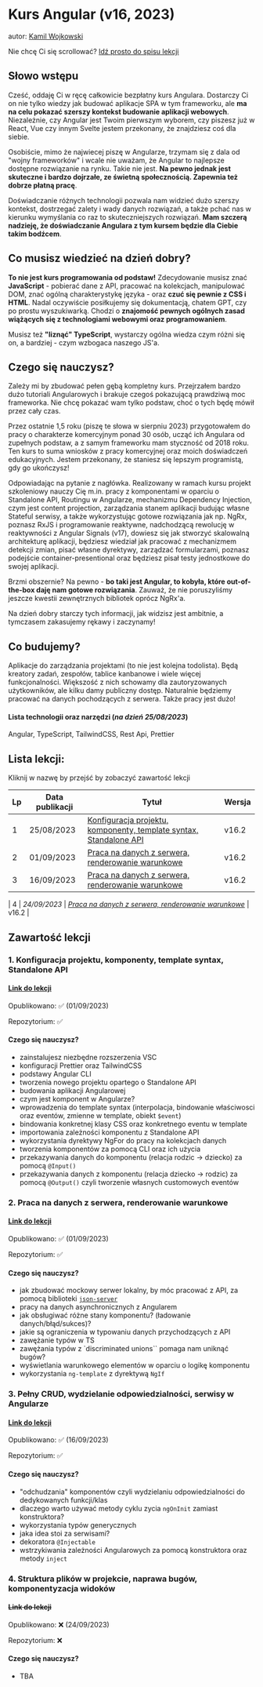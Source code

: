 # Kurs Angular (v16, 2023)

autor: [Kamil Wojkowski](https://www.linkedin.com/in/kwojkowski/)

Nie chcę Ci się scrollować? [Idź prosto do spisu lekcji](#lista-lekcji)

## Słowo wstępu

Cześć,
oddaję Ci w ręcę całkowicie bezpłatny kurs Angulara. Dostarczy Ci on nie tylko wiedzy jak budować aplikacje SPA w tym frameworku, ale **ma na celu pokazać szerszy kontekst budowanie aplikacji webowych**. Niezależnie, czy Angular jest Twoim pierwszym wyborem, czy piszesz już w React, Vue czy innym Svelte jestem przekonany, że znajdziesz coś dla siebie.

Osobiście, mimo że najwiecej piszę w Angularze, trzymam się z dala od "wojny frameworków" i wcale nie uważam, że Angular to najlepsze dostępne rozwiązanie na rynku. Takie nie jest. **Na pewno jednak jest skuteczne i bardzo dojrzałe, ze świetną społecznością. Zapewnia też dobrze płatną pracę**.

Doświadczanie różnych technologii pozwala nam widzieć dużo szerszy kontekst, dostrzegać zalety i wady danych rozwiązań, a także pchać nas w kierunku wymyślania co raz to skuteczniejszych rozwiązań. **Mam szczerą nadzieję, że doświadczanie Angulara z tym kursem będzie dla Ciebie takim bodźcem**.

## Co musisz wiedzieć na dzień dobry?

**To nie jest kurs programowania od podstaw!** Zdecydowanie musisz znać **JavaScript** - pobierać dane z API, pracować na kolekcjach, manipulować DOM, znać ogólną charakterystykę języka - oraz **czuć się pewnie z CSS i HTML**. Nadal oczywiście posiłkujemy się dokumentacją, chatem GPT, czy po prostu wyszukiwarką. Chodzi o **znajomość pewnych ogólnych zasad wiążących się z technologiami webowymi oraz programowaniem**.

Musisz też **"liznąć" TypeScript**, wystarczy ogólna wiedza czym różni się on, a bardziej - czym wzbogaca naszego JS'a.

## Czego się nauczysz?

Zależy mi by zbudować pełen gębą kompletny kurs. Przejrzałem bardzo dużo tutoriali Angularowych i brakuje czegoś pokazującą prawdziwą moc frameworka. Nie chcę pokazać wam tylko podstaw, choć o tych będę mówił przez cały czas.

Przez ostatnie 1,5 roku (piszę te słowa w sierpniu 2023) przygotowałem do pracy o charakterze komercyjnym ponad 30 osób, ucząć ich Angulara od zupełnych podstaw, a z samym frameworku mam styczność od 2018 roku. Ten kurs to suma wniosków z pracy komercyjnej oraz moich doświadczeń edukacyjnych. Jestem przekonany, że staniesz się lepszym programistą, gdy go ukończysz!

Odpowiadając na pytanie z nagłówka. Realizowany w ramach kursu projekt szkoleniowy nauczy Cię m.in. pracy z komponentami w oparciu o Standalone API, Routingu w Angularze, mechanizmu Dependency Injection, czym jest content projection, zarządzania stanem aplikacji budując własne Stateful serwisy, a także wykorzystując gotowe rozwiązania jak np. NgRx, poznasz RxJS i programowanie reaktywne, nadchodzącą rewolucję w reaktywności z Angular Signals (v17), dowiesz się jak stworzyć skalowalną architekturę aplikacji, będziesz wiedział jak pracować z mechanizmem detekcji zmian, pisać własne dyrektywy, zarządzać formularzami, poznasz podejście container-presentional oraz będziesz pisał testy jednostkowe do swojej aplikacji.

Brzmi obszernie? Na pewno - **bo taki jest Angular, to kobyła, które out-of-the-box daję nam gotowe rozwiązania**. Zauważ, że nie poruszyliśmy jeszcze kwestii zewnętrznych bibliotek oprócz NgRx'a.

Na dzień dobry starczy tych informacji, jak widzisz jest ambitnie, a tymczasem zakasujemy rękawy i zaczynamy!

## Co budujemy?

Aplikacje do zarządzania projektami (to nie jest kolejna todolista). Będą kreatory zadań, zespołów, tablice kanbanowe i wiele więcej funkcjonalności. Większość z nich schowamy dla zautoryzowanych użytkowników, ale kilku damy publiczny dostęp. Naturalnie będziemy pracować na danych pochodzących z serwera. Także pracy jest dużo!

#### Lista technologii oraz narzędzi (_na dzień 25/08/2023_)

Angular, TypeScript, TailwindCSS, Rest Api, Prettier

## Lista lekcji:

Kliknij w nazwę by przejść by zobaczyć zawartość lekcji

| Lp  | Data publikacji | Tytuł                                                                                                                                     | Wersja |
| --- | --------------- | ----------------------------------------------------------------------------------------------------------------------------------------- | ------ |
| 1   | 25/08/2023      | [Konfiguracja projektu, komponenty, template syntax, Standalone API ](#1-konfiguracja-projektu-komponenty-template-syntax-standalone-api) | v16.2  |
| 2   | 01/09/2023      | [Praca na danych z serwera, renderowanie warunkowe](#2-praca-na-danych-z-serwera-renderowanie-warunkowe)                                  | v16.2  |
| 3   | 16/09/2023      | [Praca na danych z serwera, renderowanie warunkowe](#3-pełny-crud-wydzielanie-odpowiedzialności-serwisy-w-angularze)                      | v16.2  |

| 4 | _24/09/2023_ | [_Praca na danych z serwera, renderowanie warunkowe_](#4-pełny-crud-wydzielanie-odpowiedzialności-serwisy-w-angularze) | v16.2 |

## Zawartość lekcji

### 1. Konfiguracja projektu, komponenty, template syntax, Standalone API

#### [Link do lekcji](https://youtu.be/sNnKGrLinIA)

Opublikowano: ✅ (01/09/2023)

Repozytorium: ✅

#### Czego się nauczysz?

- zainstalujesz niezbędne rozszerzenia VSC
- konfiguracji Prettier oraz TailwindCSS
- podstawy Angular CLI
- tworzenia nowego projektu opartego o Standalone API
- budowania aplikacji Angularowej
- czym jest komponent w Angularze?
- wprowadzenia do template syntax (interpolacja, bindowanie właściwosci oraz eventów, zmienne w template, obiekt `$event`)
- bindowania konkretnej klasy CSS oraz konkretnego eventu w template
- importowania zależności komponentu z Standalone API
- wykorzystania dyrektywy NgFor do pracy na kolekcjach danych
- tworzenia komponentów za pomocą CLI oraz ich użycia
- przekazywania danych do komponentu (relacja rodzic -> dziecko) za pomocą `@Input()`
- przekazywania danych z komponentu (relacja dziecko -> rodzic) za pomocą `@Output()` czyli tworzenie własnych customowych eventów

### 2. Praca na danych z serwera, renderowanie warunkowe

#### [Link do lekcji](https://www.youtube.com/watch?v=vO5jIhKTaHc)

Opublikowano: ✅ (01/09/2023)

Repozytorium: ✅

#### Czego się nauczysz?

- jak zbudować mockowy serwer lokalny, by móc pracować z API, za pomocą biblioteki [`json-server`](https://github.com/typicode/json-server)
- pracy na danych asynchronicznych z Angularem
- jak obsługiwać różne stany komponentu? (ładowanie danych/błąd/sukces)?
- jakie są ograniczenia w typowaniu danych przychodzących z API
- zawężanie typów w TS
- zawężania typów z `discriminated unions`` pomaga nam uniknąć bugów?
- wyświetlania warunkowego elementów w oparciu o logikę komponentu
- wykorzystania `ng-template` z dyrektywą `NgIf`

### 3. Pełny CRUD, wydzielanie odpowiedzialności, serwisy w Angularze

#### [Link do lekcji](https://youtu.be/BDjDGdghC2I)

Opublikowano: ✅ (16/09/2023)

Repozytorium: ✅

#### Czego się nauczysz?

- "odchudzania" komponentów czyli wydzielaniu odpowiedzialności do dedykowanych funkcji/klas
- dlaczego warto używać metody cyklu zycia `ngOnInit` zamiast konstruktora?
- wykorzystania typów generycznych
- jaka idea stoi za serwisami?
- dekoratora `@Injectable`
- wstrzykiwania zależności Angularowych za pomocą konstruktora oraz metody `inject`

### 4. Struktura plików w projekcie, naprawa bugów, komponentyzacja widoków

#### ~~Link do lekcji~~

Opublikowano: ❌ (24/09/2023)

Repozytorium: ❌

#### Czego się nauczysz?

- TBA
